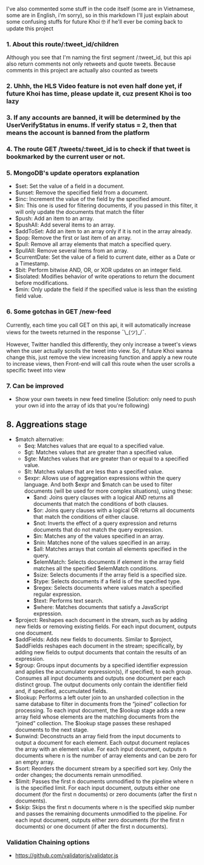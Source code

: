 I've also commented some stuff in the code itself (some are in Vietnamese, some are in English, i'm sorry), so in this markdown I'll just explain about some confusing stuffs for future Khoi 🤓 if he'll ever be coming back to update this project

### 1\. About this route/:tweet_id/children

Although you see that I'm naming the first segment /:tweet_id, but this api also return comments not only retweets and quote tweets. Because comments in this project are actually also counted as tweets

### 2\. Uhhh, the HLS Video feature is not even half done yet, if future Khoi has time, please update it, cuz present Khoi is too lazy

### 3\. If any accounts are banned, it will be determined by the UserVerifyStatus in enums. If verify status = 2, then that means the account is banned from the platform

### 4\. The route GET /tweets/:tweet_id is to check if that tweet is bookmarked by the current user or not.

### 5\. MongoDB's update operators explanation

- $set: Set the value of a field in a document.
- $unset: Remove the specified field from a document.
- $inc: Increment the value of the field by the specified amount.
- $in: This one is used for filtering documents, if you passed in this filter, it will only update the documents that match the filter
- $push: Add an item to an array.
- $pushAll: Add several items to an array.
- $addToSet: Add an item to an array only if it is not in the array already.
- $pop: Remove the first or last item of an array.
- $pull: Remove all array elements that match a specified query.
- $pullAll: Remove several items from an array.
- $currentDate: Set the value of a field to current date, either as a Date or a Timestamp.
- $bit: Perform bitwise AND, OR, or XOR updates on an integer field.
- $isolated: Modifies behavior of write operations to return the document before modifications.
- $min: Only update the field if the specified value is less than the existing field value.

### 6\. Some gotchas in GET /new-feed

Currently, each time you call GET on this api, it will automatically increase views for the tweets returned in the response ¯\\\_(ツ)\_/¯.

However, Twitter handled this differently, they only increase a tweet's views when the user actually scrolls the tweet into view. So, if future Khoi wanna change this, just remove the view increasing function and apply a new route to increase views, then Front-end will call this route when the user scrolls a specific tweet into view

### 7\. Can be improved

- Show your own tweets in new feed timeline (Solution: only need to push your own id into the array of ids that you're following)

## 8\. Aggreations stage

- $match alternative:
  - $eq: Matches values that are equal to a specified value.
  - $gt: Matches values that are greater than a specified value.
  - $gte: Matches values that are greater than or equal to a specified value.
  - $lt: Matches values that are less than a specified value.
  - $expr: Allows use of aggregation expressions within the query language. And both $expr and $match can be used to filter documents (will be used for more complex situations), using these:
    - $and: Joins query clauses with a logical AND returns all documents that match the conditions of both clauses.
    - $or: Joins query clauses with a logical OR returns all documents that match the conditions of either clause.
    - $not: Inverts the effect of a query expression and returns documents that do not match the query expression.
    - $in: Matches any of the values specified in an array.
    - $nin: Matches none of the values specified in an array.
    - $all: Matches arrays that contain all elements specified in the query.
    - $elemMatch: Selects documents if element in the array field matches all the specified $elemMatch conditions.
    - $size: Selects documents if the array field is a specified size.
    - $type: Selects documents if a field is of the specified type.
    - $regex: Selects documents where values match a specified regular expression.
    - $text: Performs text search.
    - $where: Matches documents that satisfy a JavaScript expression.
- $project: Reshapes each document in the stream, such as by adding new fields or removing existing fields. For each input document, outputs one document.
- $addFields: Adds new fields to documents. Similar to $project, $addFields reshapes each document in the stream; specifically, by adding new fields to output documents that contain the results of an expression.
- $group: Groups input documents by a specified identifier expression and applies the accumulator expression(s), if specified, to each group. Consumes all input documents and outputs one document per each distinct group. The output documents only contain the identifier field and, if specified, accumulated fields.
- $lookup: Performs a left outer join to an unsharded collection in the same database to filter in documents from the “joined” collection for processing. To each input document, the $lookup stage adds a new array field whose elements are the matching documents from the “joined” collection. The $lookup stage passes these reshaped documents to the next stage.
- $unwind: Deconstructs an array field from the input documents to output a document for each element. Each output document replaces the array with an element value. For each input document, outputs n documents where n is the number of array elements and can be zero for an empty array.
- $sort: Reorders the document stream by a specified sort key. Only the order changes; the documents remain unmodified.
- $limit: Passes the first n documents unmodified to the pipeline where n is the specified limit. For each input document, outputs either one document (for the first n documents) or zero documents (after the first n documents).
- $skip: Skips the first n documents where n is the specified skip number and passes the remaining documents unmodified to the pipeline. For each input document, outputs either zero documents (for the first n documents) or one document (if after the first n documents).

### Validation Chaining options

- https://github.com/validatorjs/validator.js
